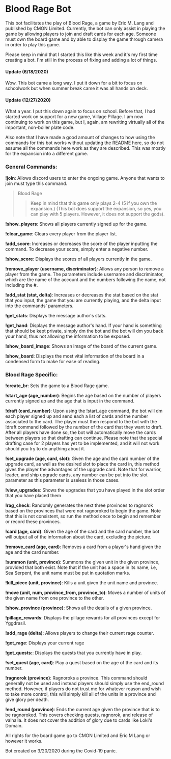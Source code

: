 # Blood Rage Bot
This bot facilitates the play of Blood Rage, a game by Eric M. Lang and published by CMON Limited.
Currently, the bot can only assist in playing the game by allowing players to join and draft cards
for each age. Someone must own the board game and by able to display the game through camera in
order to play this game.

Please keep in mind that I started this like this week and it's my first time creating a bot.
I'm still in the process of fixing and adding a lot of things.

#### Update (6/18/2020)
Wow. This bot came a long way. I put it down for a bit to focus on schoolwork but when summer break came it was all hands on deck. 

#### Update (12/27/2020)
What a year. I put this down again to focus on school. Before that, I had started work on support for a new game, Village Pillage. I am now continuing to work on this game, but I, again, am rewriting virtually all of the important, non-boiler plate code.

Also note that I have made a good amount of changes to how using the commands for this bot works without updating the README here, so do not assume all the commands here work as they are described. This was mostly for the expansion into a different game. 

### General Commands:
**!join**: Allows discord users to enter the ongoing game. Anyone that wants to join must type this command. 

>Blood Rage
>>Keep in mind that this game only plays 2-4 (5 if you own the expansion.) (This bot does support the expansion, so yes, you can play with 5 players. However, it does not support the gods).

**!show_players**: Shows all players currently signed up for the game.

**!clear_game**: Clears every player from the player list.

**!add_score**: Increases or decreases the score of the player inputting the command. To decrease your score, simply enter a negative number.

**!show_score**: Displays the scores of all players currently in the game.

**!remove_player (username, discriminator)**: Allows any person to remove a player from the game. The parameters include username and discriminator, which are the name of the account and the numbers following the name, not including the #. 

**!add_stat (stat, delta)**: Increases or decreases the stat based on the stat that you input, the game that you are currently playing, and the delta input into the commands' parameters.

**!get_stats**: Displays the message author's stats.

**!get_hand**: Displays the message author's hand. If your hand is something that should be kept private, simply dm the bot and the bot will dm you back your hand, thus not allowing the information to be exposed.

**!show_board_image**: Shows an image of the board of the current game.

**!show_board**: Displays the most vital information of the board in a condensed form to make for ease of reading.

### Blood Rage Specific:
**!create_br**: Sets the game to a Blood Rage game.

**!start_age (age_number)**: Begins the age based on the number of players currently signed up and the age that is input in the command.

**!draft (card_number)**: Upon using the !start_age command, the bot will dm each player signed up and send each a list of cards and the number associated to the card. The player must then respond to the bot with the !draft command followed by the number of the card that they want to draft. After all players have done so, the bot will automatically move the cards between players so that drafting can continue. Please note that the special drafting case for 2 players has yet to be implemented, and it will not work should you try to do anything about it.

**!set_upgrade (age, card, slot)**: Given the age and the card number of the upgrade card, as well as the desired slot to place the card in, this method gives the player the advantages of the upgrade card. Note that for warrior, leader, and ship upgrade cards, any number can be put into the slot parameter as this parameter is useless in those cases.

**!view_upgrades**: Shows the upgrades that you have played in the slot order that you have placed them

**!rag_check**: Randomly generates the next three provinces to ragnorok based on the provinces that were not ragnoroked to begin the game. Note that this is not consistent, so run the method once to begin and remember or record these provinces.

**!card (age, card)**: Given the age of the card and the card number, the bot will output all of the information about the card, excluding the picture.

**!remove_card (age, card)**: Removes a card from a player's hand given the age and the card number.

**!summon (unit, province)**: Summons the given unit in the given province, provided that both exist. Note that if the unit has a space in its name, i.e, Sea Serpent, the unit name must be put in quotation marks.

**!kill_piece (unit, province)**: Kills a unit given the unit name and province.

**!move (unit, num, province_from, province_to)**: Moves a number of units of the given name from one province to the other.

**!show_province (province)**: Shows all the details of a given province.

**!pillage_rewards**: Displays the pillage rewards for all provinces except for Yggdrasil.

**!add_rage (delta)**: Allows players to change their current rage counter.

**!get_rage**: Displays your current rage

**!get_quests:**: Displays the quests that you currently have in play.

**!set_quest (age, card)**: Play a quest based on the age of the card and its number.

**!ragnorok (province)**: Ragnoroks a province. This command should generally not be used and instead players should simply use the end_round method. However, if players do not trust me for whatever reason and wish to take more control, this will simply kill all of the units in a province and give glory per death.

**!end_round (province)**: Ends the current age given the province that is to be ragnoroked. This covers checking quests, ragnorok, and release of valhalla. It does not cover the addition of glory due to cards like Loki's Domain.

All rights for the board game go to CMON Limited and Eric M Lang or however it works.

Bot created on 3/20/2020 during the Covid-19 panic.

